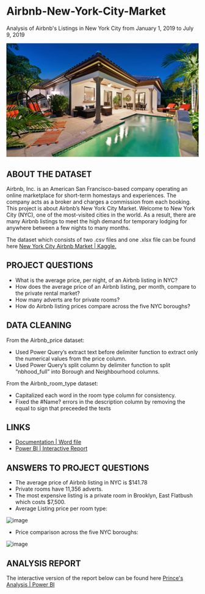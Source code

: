 # Airbnb-New-York-City-Market
Analysis of Airbnb's Listings in New York City from January 1, 2019 to July 9, 2019

![](airbnbpic.png)

## ABOUT THE DATASET
Airbnb, Inc. is an American San Francisco-based company operating an online marketplace for short-term homestays and experiences. The company acts as a broker and charges a commission from each booking. This project is about Airbnb’s New York City Market.
Welcome to New York City (NYC), one of the most-visited cities in the world. As a result, there are many Airbnb listings to meet the high demand for temporary lodging for anywhere between a few nights to many months.

The dataset which consists of two .csv files and one .xlsx file can be found here [New York City Airbnb Market | Kaggle.](https://www.kaggle.com/datasets/ebrahimelgazar/new-york-city-airbnb-market)

## PROJECT QUESTIONS
-	What is the average price, per night, of an Airbnb listing in NYC?
-	How does the average price of an Airbnb listing, per month, compare to the private rental market?
-	How many adverts are for private rooms?
-	How do Airbnb listing prices compare across the five NYC boroughs?

## DATA CLEANING
From the Airbnb_price dataset:
-	Used Power Query’s extract text before delimiter function to extract only the numerical values from the price column.
-	Used Power Query’s split column by delimiter function to split “nbhood_full” into Borough and Neighbourhood columns.

From the Airbnb_room_type dataset:
-	Capitalized each word in the room type column for consistency.
-	Fixed the #Name? errors in the description column by removing the equal to sign that preceeded the texts

## LINKS 
- [Documentation | Word file](documentation.docx)
- [Power BI | Interactive Report](https://app.powerbi.com/view?r=eyJrIjoiNzFjYWQxMDctZjViZC00ZjkzLWE0OWYtYzMxMzhmZThmYzY1IiwidCI6ImE5NjMwYTViLTA5M2EtNDM5Yy04NjM5LThhYmJmMzRhN2M5NyJ9)

## ANSWERS TO PROJECT QUESTIONS
-	The average price of Airbnb listing in NYC is $141.78
-	Private rooms have 11,356 adverts.
- The most expensive listing is a private room in Brooklyn, East Flatbush which costs $7,500.
-	Average Listing price per room type:

![image](https://user-images.githubusercontent.com/95665690/230545538-1d38901b-e684-482f-99af-f5393d4b75a8.png)


- Price comparison across the five NYC boroughs:

![image](https://user-images.githubusercontent.com/95665690/230545612-24c0a051-f62d-492e-80f1-d126c2cd9049.png)


## ANALYSIS REPORT
The interactive version of the report below can be found here [Prince's Analysis | Power BI](https://app.powerbi.com/view?r=eyJrIjoiNzFjYWQxMDctZjViZC00ZjkzLWE0OWYtYzMxMzhmZThmYzY1IiwidCI6ImE5NjMwYTViLTA5M2EtNDM5Yy04NjM5LThhYmJmMzRhN2M5NyJ9)




